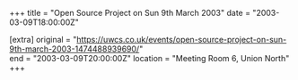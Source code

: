 +++
title = "Open Source Project on Sun 9th March 2003"
date = "2003-03-09T18:00:00Z"

[extra]
original = "https://uwcs.co.uk/events/open-source-project-on-sun-9th-march-2003-1474488939690/"    
end = "2003-03-09T20:00:00Z"
location = "Meeting Room 6, Union North"
+++



